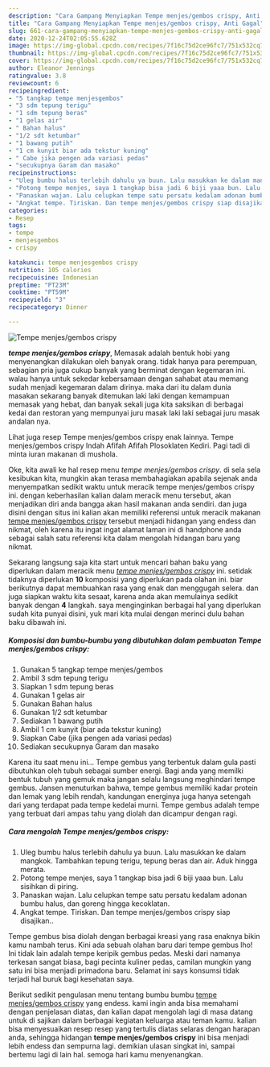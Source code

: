 ```yaml
---
description: "Cara Gampang Menyiapkan Tempe menjes/gembos crispy, Anti Gagal"
title: "Cara Gampang Menyiapkan Tempe menjes/gembos crispy, Anti Gagal"
slug: 661-cara-gampang-menyiapkan-tempe-menjes-gembos-crispy-anti-gagal
date: 2020-12-24T02:05:55.628Z
image: https://img-global.cpcdn.com/recipes/7f16c75d2ce96fc7/751x532cq70/tempe-menjesgembos-crispy-foto-resep-utama.jpg
thumbnail: https://img-global.cpcdn.com/recipes/7f16c75d2ce96fc7/751x532cq70/tempe-menjesgembos-crispy-foto-resep-utama.jpg
cover: https://img-global.cpcdn.com/recipes/7f16c75d2ce96fc7/751x532cq70/tempe-menjesgembos-crispy-foto-resep-utama.jpg
author: Eleanor Jennings
ratingvalue: 3.8
reviewcount: 6
recipeingredient:
- "5 tangkap tempe menjesgembos"
- "3 sdm tepung terigu"
- "1 sdm tepung beras"
- "1 gelas air"
- " Bahan halus"
- "1/2 sdt ketumbar"
- "1 bawang putih"
- "1 cm kunyit biar ada tekstur kuning"
- " Cabe jika pengen ada variasi pedas"
- "secukupnya Garam dan masako"
recipeinstructions:
- "Uleg bumbu halus terlebih dahulu ya buun. Lalu masukkan ke dalam mangkok. Tambahkan tepung terigu, tepung beras dan air. Aduk hingga merata."
- "Potong tempe menjes, saya 1 tangkap bisa jadi 6 biji yaaa bun. Lalu sisihkan di piring."
- "Panaskan wajan. Lalu celupkan tempe satu persatu kedalam adonan bumbu halus, dan goreng hingga kecoklatan."
- "Angkat tempe. Tiriskan. Dan tempe menjes/gembos crispy siap disajikan.."
categories:
- Resep
tags:
- tempe
- menjesgembos
- crispy

katakunci: tempe menjesgembos crispy 
nutrition: 105 calories
recipecuisine: Indonesian
preptime: "PT23M"
cooktime: "PT59M"
recipeyield: "3"
recipecategory: Dinner

---
```



![Tempe menjes/gembos crispy](https://img-global.cpcdn.com/recipes/7f16c75d2ce96fc7/751x532cq70/tempe-menjesgembos-crispy-foto-resep-utama.jpg)

<b><i>tempe menjes/gembos crispy</i></b>, Memasak adalah bentuk hobi yang menyenangkan dilakukan oleh banyak orang. tidak hanya para perempuan, sebagian pria juga cukup banyak yang berminat dengan kegemaran ini. walau hanya untuk sekedar kebersamaan dengan sahabat atau memang sudah menjadi kegemaran dalam dirinya. maka dari itu dalam dunia masakan sekarang banyak ditemukan laki laki dengan kemampuan memasak yang hebat, dan banyak sekali juga kita saksikan di berbagai kedai dan restoran yang mempunyai juru masak laki laki sebagai juru masak andalan nya.

Lihat juga resep Tempe menjes/gembos crispy enak lainnya. Tempe menjes/gembos crispy Indah Afifah Afifah Plosoklaten Kediri. Pagi tadi di minta iuran makanan di mushola.

Oke, kita awali ke hal resep menu <i>tempe menjes/gembos crispy</i>. di sela sela kesibukan kita, mungkin akan terasa membahagiakan apabila sejenak anda menyempatkan sedikit waktu untuk meracik tempe menjes/gembos crispy ini. dengan keberhasilan kalian dalam meracik menu tersebut, akan menjadikan diri anda bangga akan hasil makanan anda sendiri. dan juga disini dengan situs ini kalian akan memiliki referensi untuk meracik makanan <u>tempe menjes/gembos crispy</u> tersebut menjadi hidangan yang endess dan nikmat, oleh karena itu ingat ingat alamat laman ini di handphone anda sebagai salah satu referensi kita dalam mengolah hidangan baru yang nikmat.


Sekarang langsung saja kita start untuk mencari bahan baku yang diperlukan dalam meracik menu <u><i>tempe menjes/gembos crispy</i></u> ini. setidak tidaknya diperlukan <b>10</b> komposisi yang diperlukan pada olahan ini. biar berikutnya dapat membuahkan rasa yang enak dan menggugah selera. dan juga siapkan waktu kita sesaat, karena anda akan memulainya sedikit banyak dengan <b>4</b> langkah. saya menginginkan berbagai hal yang diperlukan sudah kita punyai disini, yuk mari kita mulai dengan merinci dulu bahan baku dibawah ini.

<!--inarticleads1-->

##### Komposisi dan bumbu-bumbu yang dibutuhkan dalam pembuatan Tempe menjes/gembos crispy:

1. Gunakan 5 tangkap tempe menjes/gembos
1. Ambil 3 sdm tepung terigu
1. Siapkan 1 sdm tepung beras
1. Gunakan 1 gelas air
1. Gunakan  Bahan halus
1. Gunakan 1/2 sdt ketumbar
1. Sediakan 1 bawang putih
1. Ambil 1 cm kunyit (biar ada tekstur kuning)
1. Siapkan  Cabe (jika pengen ada variasi pedas)
1. Sediakan secukupnya Garam dan masako


Karena itu saat menu ini… Tempe gembus yang terbentuk dalam gula pasti dibutuhkan oleh tubuh sebagai sumber energi. Bagi anda yang memilki bentuk tubuh yang gemuk maka jangan selalu langsung meghindari tempe gembus. Jansen menuturkan bahwa, tempe gembus memiliki kadar protein dan lemak yang lebih rendah, kandungan energinya juga hanya setengah dari yang terdapat pada tempe kedelai murni. Tempe gembus adalah tempe yang terbuat dari ampas tahu yang diolah dan dicampur dengan ragi. 

<!--inarticleads2-->

##### Cara mengolah Tempe menjes/gembos crispy:

1. Uleg bumbu halus terlebih dahulu ya buun. Lalu masukkan ke dalam mangkok. Tambahkan tepung terigu, tepung beras dan air. Aduk hingga merata.
1. Potong tempe menjes, saya 1 tangkap bisa jadi 6 biji yaaa bun. Lalu sisihkan di piring.
1. Panaskan wajan. Lalu celupkan tempe satu persatu kedalam adonan bumbu halus, dan goreng hingga kecoklatan.
1. Angkat tempe. Tiriskan. Dan tempe menjes/gembos crispy siap disajikan..


Tempe gembus bisa diolah dengan berbagai kreasi yang rasa enaknya bikin kamu nambah terus. Kini ada sebuah olahan baru dari tempe gembus lho! Ini tidak lain adalah tempe keripik gembus pedas. Meski dari namanya terkesan sangat biasa, bagi pecinta kuliner pedas, camilan mungkin yang satu ini bisa menjadi primadona baru. Selamat ini says konsumsi tidak terjadi hal buruk bagi kesehatan saya. 

Berikut sedikit pengulasan menu tentang bumbu bumbu <u>tempe menjes/gembos crispy</u> yang endess. kami ingin anda bisa memahami dengan penjelasan diatas, dan kalian dapat mengolah lagi di masa datang untuk di sajikan dalam berbagai kegiatan keluarga atau teman kamu. kalian bisa menyesuaikan resep resep yang tertulis diatas selaras dengan harapan anda, sehingga hidangan <b>tempe menjes/gembos crispy</b> ini bisa menjadi lebih endess dan sempurna lagi. demikian ulasan singkat ini, sampai bertemu lagi di lain hal. semoga hari kamu menyenangkan.
